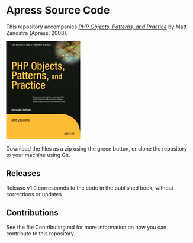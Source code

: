 # Apress Source Code

This repository accompanies [*PHP Objects, Patterns, and Practice*](http://www.apress.com/9781590599099) by Matt Zandstra (Apress, 2008).

[comment]: #cover
![Cover image](9781590599099.jpg)

Download the files as a zip using the green button, or clone the repository to your machine using Git.

## Releases

Release v1.0 corresponds to the code in the published book, without corrections or updates.

## Contributions

See the file Contributing.md for more information on how you can contribute to this repository.
